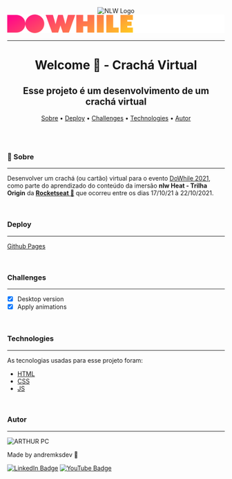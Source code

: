 <div align="center">
<img src="https://i.imgur.com/ubCCETD.png" alt="NLW Logo"><br>
<img src="./images/logo-do-while.svg">
</div>
<hr>

<div>

<h1 align="center">Welcome 👋 - Crachá Virtual</h1>

</div>

<div align="center">
<h2>Esse projeto é um desenvolvimento de um crachá virtual</h2>
</div>

<p align="center">
 <a href="#sobre">Sobre</a> •
 <a href="#deploy">Deploy</a> •
 <a href="#challenges">Challenges</a> •
 <a href="#technologies">Technologies</a> •
 <a href="#autor">Autor</a>
</p>

<br>
<br>

<h3 id="sobre"><strong>📝 Sobre</strong></h3>

<hr>
<p>Desenvolver um crachá (ou cartão) virtual para o evento <a href="https://dowhile.io/inscricao">DoWhile 2021</a>, como parte do aprendizado do conteúdo da imersão <strong>nlw Heat - Trilha Origin</strong> da <strong><a href="https://www.rocketseat.com.br/">Rocketseat 🚀</a></strong> que ocorreu entre os dias 17/10/21 à 22/10/2021.</p>

<br>

### Deploy

<hr>

[Github Pages](https://andremksdev.github.io/nlwHeat-cracha-doWhile2021/)

<br>

### Challenges

<hr>

- [x] Desktop version
- [x] Apply animations

<br>

### Technologies

<hr>
As tecnologias usadas para esse projeto foram:

- [HTML](https://developer.mozilla.org/en-US/docs/Web/HTML)
- [CSS](https://developer.mozilla.org/en-US/docs/Web/CSS)
- [JS](https://developer.mozilla.org/en-US/docs/Web/JavaScript)

<br>

### Autor

<hr>

<img alt="ARTHUR PC" title="ARTHUR PC" src="https://avatars.githubusercontent.com/u/82080573?v=4" height="100" width="100" />

Made by andremksdev 👋

[![LinkedIn Badge](https://img.shields.io/badge/-andremksdev-blue?style=flat-square&logo=Linkedin&logoColor=white&link=https://www.linkedin.com/in/andremksdev/)](https://www.linkedin.com/in/arthurpc03/)
[![YouTube Badge](https://img.shields.io/badge/-ARTHUR_PC-EF1A19?style=flat-square&logo=YouTube&logoColor=white&link=https://www.youtube.com/arthurpc)](https://www.youtube.com/arthurpc)
